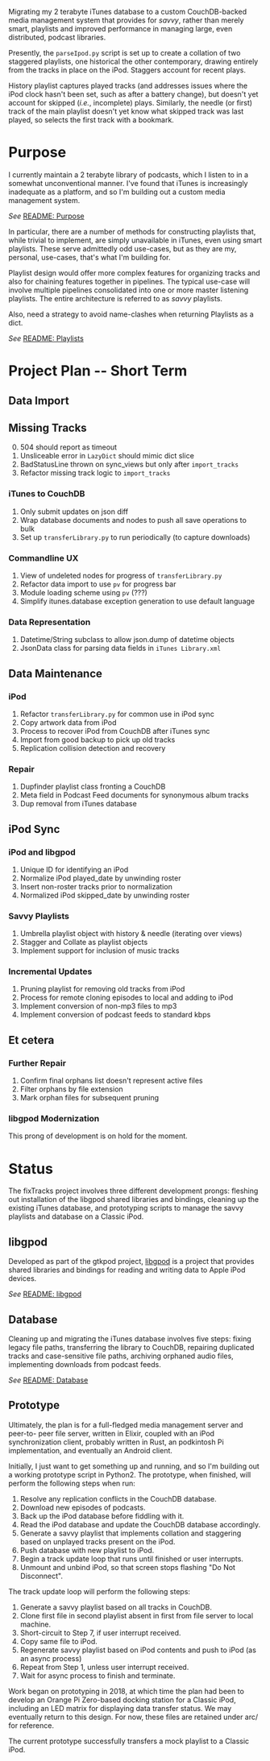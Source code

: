 Migrating my 2 terabyte iTunes database to a custom CouchDB-backed media
management system that provides for _savvy_, rather than merely smart, playlists
and improved performance in managing large, even distributed, podcast libraries.

Presently, the `parseIpod.py` script is set up to create a collation of two
staggered playlists, one historical the other contemporary, drawing entirely
from the tracks in place on the iPod. Staggers account for recent plays.

History playlist captures played tracks (and addresses issues where the iPod
clock hasn't been set, such as after a battery change), but doesn't yet account
for skipped (_i.e._, incomplete) plays. Similarly, the needle (or first) track
of the main playlist doesn't yet know what skipped track was last played, so
selects the first track with a bookmark.

# Purpose

I currently maintain a 2 terabyte library of podcasts, which I listen to in a
somewhat unconventional manner. I've found that iTunes is increasingly inadequate
as a platform, and so I'm building out a custom media management system.

_See_ [README: Purpose](doc/README_Purpose.md)

In particular, there are a number of methods for constructing playlists that,
while trivial to implement, are simply unavailable in iTunes, even using smart
playlists. These serve admittedly odd use-cases, but as they are my, personal,
use-cases, that's what I'm building for.

Playlist design would offer more complex features for organizing tracks and also
for chaining features together in pipelines. The typical use-case will involve
multiple pipelines consolidated into one or more master listening playlists. The
entire architecture is referred to as _savvy_ playlists.

Also, need a strategy to avoid name-clashes when returning Playlists as a dict.

_See_ [README: Playlists](doc/README_Playlists.md)

# Project Plan -- Short Term

## Data Import

## Missing Tracks
  0. 504 should report as timeout
  1. Unsliceable error in `LazyDict` should mimic dict slice
  2. BadStatusLine thrown on sync_views but only after `import_tracks`
  3. Refactor missing track logic to `import_tracks`

### iTunes to CouchDB
  1. Only submit updates on json diff
  2. Wrap database documents and nodes to push all save operations to bulk
  3. Set up `transferLibrary.py` to run periodically (to capture downloads)

### Commandline UX
  1. View of undeleted nodes for progress of `transferLibrary.py`
  2. Refactor data import to use `pv` for progress bar
  3. Module loading scheme using `pv` (???)
  4. Simplify itunes.database exception generation to use default language

### Data Representation
  1. Datetime/String subclass to allow json.dump of datetime objects
  2. JsonData class for parsing data fields in `iTunes Library.xml`

## Data Maintenance

### iPod
  1. Refactor `transferLibrary.py` for common use in iPod sync
  2. Copy artwork data from iPod
  3. Process to recover iPod from CouchDB after iTunes sync
  4. Import from good backup to pick up old tracks
  5. Replication collision detection and recovery

### Repair
  1. Dupfinder playlist class fronting a CouchDB
  2. Meta field in Podcast Feed documents for synonymous album tracks
  3. Dup removal from iTunes database

## iPod Sync

### iPod and libgpod
  1. Unique ID for identifying an iPod
  2. Normalize iPod played_date by unwinding roster
  3. Insert non-roster tracks prior to normalization
  4. Normalized iPod skipped_date by unwinding roster

### Savvy Playlists
  1. Umbrella playlist object with history & needle (iterating over views)  
  2. Stagger and Collate as playlist objects
  3. Implement support for inclusion of music tracks

### Incremental Updates
  1. Pruning playlist for removing old tracks from iPod
  2. Process for remote cloning episodes to local and adding to iPod
  3. Implement conversion of non-mp3 files to mp3
  4. Implement conversion of podcast feeds to standard kbps

## Et cetera

### Further Repair
  1. Confirm final orphans list doesn't represent active files
  2. Filter orphans by file extension
  3. Mark orphan files for subsequent pruning

### libgpod Modernization

This prong of development is on hold for the moment.

# Status

The fixTracks project involves three different development prongs: fleshing
out installation of the libgpod shared libraries and bindings, cleaning up the
existing iTunes database, and prototyping scripts to manage the savvy playlists
and database on a Classic iPod.

## libgpod

Developed as part of the gtkpod project, [libgpod](http://www.gtkpod.org/libgpod/)
is a project that provides shared libraries and bindings for reading and writing
data to Apple iPod devices.

_See_ [README: libgpod](doc/README_libgpod.md)

## Database

Cleaning up and migrating the iTunes database involves five steps: fixing legacy
file paths, transferring the library to CouchDB, repairing duplicated tracks and
case-sensitive file paths, archiving orphaned audio files, implementing downloads
from podcast feeds.

_See_ [README: Database](doc/README_Database.md)

## Prototype

Ultimately, the plan is for a full-fledged media management server and peer-to-
peer file server, written in Elixir, coupled with an iPod synchronization client,
probably written in Rust, an podkintosh Pi implementation, and eventually an
Android client.

Initially, I just want to get something up and running, and so I'm building out
a working prototype script in Python2. The prototype, when finished, will perform
the following steps when run:

  1. Resolve any replication conflicts in the CouchDB database.
  2. Download new episodes of podcasts.
  3. Back up the iPod database before fiddling with it.
  4. Read the iPod database and update the CouchDB database accordingly.
  5. Generate a savvy playlist that implements collation and staggering based
  on unplayed tracks present on the iPod.
  6. Push database with new playlist to iPod.
  7. Begin a track update loop that runs until finished or user interrupts.
  8. Unmount and unbind iPod, so that screen stops flashing "Do Not Disconnect".

The track update loop will perform the following steps:

  1. Generate a savvy playlist based on all tracks in CouchDB.
  2. Clone first file in second playlist absent in first from file server to
  local machine.
  3. Short-circuit to Step 7, if user interrupt received.
  4. Copy same file to iPod.
  5. Regenerate savvy playlist based on iPod contents and push to iPod (as an
  async process)
  6. Repeat from Step 1, unless user interrupt received.
  7. Wait for async process to finish and terminate.

Work began on prototyping in 2018, at which time the plan had been to develop
an Orange Pi Zero-based docking station for a Classic iPod, including an LED
matrix for displaying data transfer status. We may eventually return to this
design. For now, these files are retained under arc/ for reference.

The current prototype successfully transfers a mock playlist to a Classic iPod.

